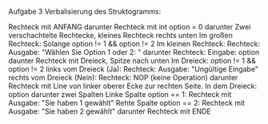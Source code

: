 Aufgabe 3 Verbalisierung des Struktogramms:

Rechteck mit ANFANG
darunter
Rechteck mit int option = 0
darunter
Zwei verschachtelte Rechtecke, kleines Rechteck rechts unten
    Im großen Rechteck:
        Solange option != 1 && option != 2
    Im kleinen Rechteck:
        Rechteck: Ausgabe: "Wählen Sie Option 1 oder 2: "
        darunter
        Rechteck: Eingabe: option
        daunter
        Rechteck mit Dreieck, Spitze nach unten
            Im Dreieck: option != 1 && option != 2
        links vom Dreieck (Ja):
            Rechteck: Ausgabe: "Ungültige Eingabe"
        rechts vom Dreieck (Nein):
            Rechteck: NOP (keine Operation)
darunter
Rechteck mit Line von linker oberer Ecke zur rechten Seite.
    In dem Dreieck: option
    darunter zwei Spalten
    Linke Spalte option == 1:
        Rechteck mit Ausgabe: "Sie haben 1 gewählt"
    Rehte Spalte option == 2:
        Rechteck mit Ausgabe: "Sie haben 2 gewählt"
darunter
Rechteck mit ENDE